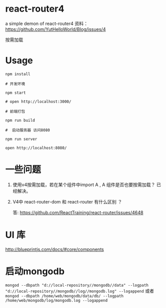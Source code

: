 # react-router4
a simple demon of react-router4
资料： https://github.com/YutHelloWorld/Blog/issues/4

按需加载

# Usage

`npm install`

`# 开发环境 `

`npm start`

`# open http://localhost:3000/`

`# 前端打包`

`npm run build`

`#  启动服务器 访问8080`

`npm run server`

`open http://localhost:8080/`

# 一些问题
1. 使用v4按需加载，若在某个组件中import A , A 组件是否也要按需加载？  已经解决。

2. V4中 react-router-dom 和 react-router 有什么区别 ？

   答: https://github.com/ReactTraining/react-router/issues/4648


# UI 库
  http://blueprintjs.com/docs/#core/components

# 启动mongodb
  ` mongod --dbpath "d://local-repository//mongodb//data" --logpath "d://local-repository//mongodb//log//mongodb.log" --logappend `
    或者
 `mongod --dbpath /home/web/mongodb/data/db/ --logpath /home/web/mongodb/log/mongodb.log --logappend`
